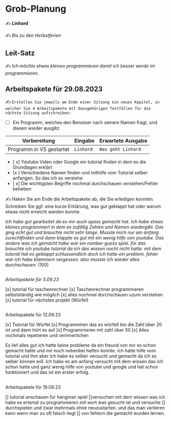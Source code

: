 # Grob-Planung

✍️ **Linhard**

✍️ *Bis zu den Herbstferien*

## Leit-Satz

✍️ _Ich möchte etwas kleines programmieren damit ich besser werde im programmieren._



## Arbeitspakete für 29.08.2023

✍️ `Erstellen Sie jeweils am Ende einer Sitzung ein neues Kapitel, in welcher Sie 4 Arbeitspakete mit dazugehörigen Testfällen für die nächste Sitzung aufschreiben:`

- [ ] Ein Programm, welches den Benutzer nach seinem Namen fragt, und diesen wieder ausgibt.

| Vorbereitung             | Eingabe   | Erwartete Ausgabe  |
| ------------------------ | --------- | ------------------ |
| Programm in VS gestartet | `Linhard` | `Was geht Linhard` |

- [ x] Youtube Video oder Google ein tutorial finden in dem es die Grundlagen erklärt
- [x ] Verschiedene Namen finden und mithilfe vom Tutorial selber anfangen. So das ich es verstehe
- [ x] Die wichtigsten Begriffe nochmal durchschauen verstehen/Fehler beheben

✍️  Haken Sie am Ende die Arbeitspakete ab, die Sie erledigen konnten. Schreiben Sie ggf. eine kurze Erklärung, was gut geklappt hat oder warum etwas nicht erreicht werden konnte.

_Ich habe gut gearbeitet da es mir auch spass gemacht hat. Ich habe etwas kleines programmiert in dem es zufällig Zahlen und Namen wiedergibt. Das ging echt gut und brauchte nicht sehr lange. Musste mich nur am anfang zurechtfinden und dann klappte es gut mit ein wenig hilfe von youtube. Das andere was ich gemacht habe war ein number guess spiel. für das brauchte ich youtube tutorial da ich das wissen nocht nicht hatte. mit dem tutorial hat es geklappt schlussendlich doch ich hatte ein problem. fehler war ich habe klammern vergessen. also musste ich wieder alles durchschauen._ (100)
##
*Arbeitspakete für 5.09.23* 

[x] tutorial für taschenrechner
[x] Taschenrechner programmieren selbstständig wie möglich
[x] alles nochmal durchschauen uzum verstehen
[x] tutorial für nächstes projekt (Würfel)


## 
Arbeitspakete für 12.09.23

[x] Tutorial für Würfel
[x] Programmiren das es würfelt bis die Zahl über 20 ist und dann hört es auf
[x] Programmieren mit zahl über 50
[x] Alles nochmals repetieren und verinnerlichen

Es lief alles gut ich hatte keine probleme da ein freund von mir es schon gemacht hatte und mir noch nebenbei helfen konnte. ich hatte hilfe vom tutorial und ihm aber ich habe es selber versucht und gemacht da ich es selber können will. Ich habe es am anfang versucht mit dem wissen das ich schon hatte und ganz wenig hilfe von youtube und google und hat schon funktioniert und das ist ein erster erfolg.



##
Arbeitspakete für 19.09.23



[] tutorial anschauen für hangman spiel
[]versuchen mit dem wissen was ich habe es ertsmal zu programmieren mit wort was gesucht ist und versuche
[] durchspielen und zwar mehrmals ohne neuzustarten. und das man verlieren kann wenn man zu oft falsch liegt
[] von fehlern die gemacht wurden lernen.




